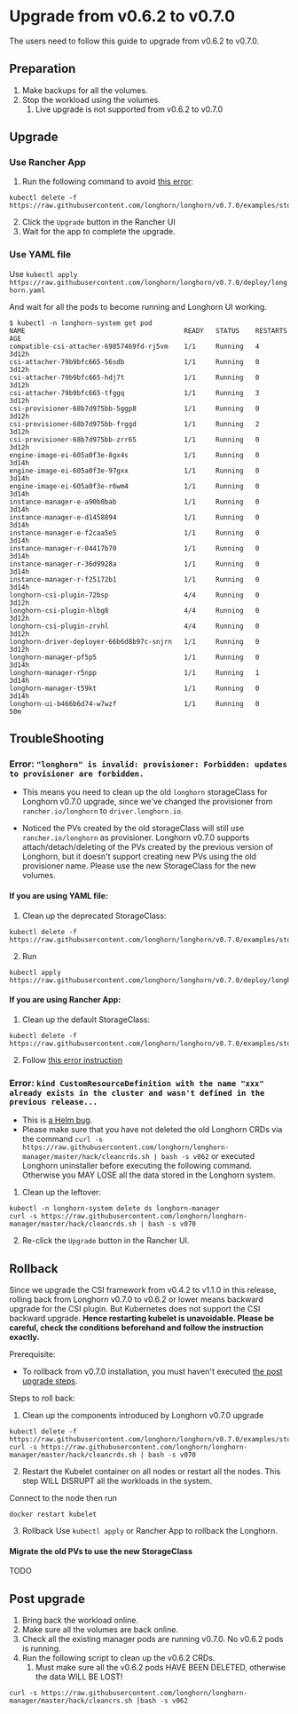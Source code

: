 # Upgrade from v0.6.2 to v0.7.0

The users need to follow this guide to upgrade from v0.6.2 to v0.7.0.

## Preparation

1. Make backups for all the volumes.
1. Stop the workload using the volumes.
    1. Live upgrade is not supported from v0.6.2 to v0.7.0

## Upgrade
### Use Rancher App
1. Run the following command to avoid [this error](#error-the-storageclass-longhorn-is-invalid-provisioner-forbidden-updates-to-provisioner-are-forbidden):
```
kubectl delete -f https://raw.githubusercontent.com/longhorn/longhorn/v0.7.0/examples/storageclass.yaml
```
2. Click the `Upgrade` button in the Rancher UI
3. Wait for the app to complete the upgrade.

### Use YAML file
Use `kubectl apply https://raw.githubusercontent.com/longhorn/longhorn/v0.7.0/deploy/longhorn.yaml`

And wait for all the pods to become running and Longhorn UI working.

```
$ kubectl -n longhorn-system get pod
NAME                                        READY   STATUS    RESTARTS   AGE
compatible-csi-attacher-69857469fd-rj5vm    1/1     Running   4          3d12h
csi-attacher-79b9bfc665-56sdb               1/1     Running   0          3d12h
csi-attacher-79b9bfc665-hdj7t               1/1     Running   0          3d12h
csi-attacher-79b9bfc665-tfggq               1/1     Running   3          3d12h
csi-provisioner-68b7d975bb-5ggp8            1/1     Running   0          3d12h
csi-provisioner-68b7d975bb-frggd            1/1     Running   2          3d12h
csi-provisioner-68b7d975bb-zrr65            1/1     Running   0          3d12h
engine-image-ei-605a0f3e-8gx4s              1/1     Running   0          3d14h
engine-image-ei-605a0f3e-97gxx              1/1     Running   0          3d14h
engine-image-ei-605a0f3e-r6wm4              1/1     Running   0          3d14h
instance-manager-e-a90b0bab                 1/1     Running   0          3d14h
instance-manager-e-d1458894                 1/1     Running   0          3d14h
instance-manager-e-f2caa5e5                 1/1     Running   0          3d14h
instance-manager-r-04417b70                 1/1     Running   0          3d14h
instance-manager-r-36d9928a                 1/1     Running   0          3d14h
instance-manager-r-f25172b1                 1/1     Running   0          3d14h
longhorn-csi-plugin-72bsp                   4/4     Running   0          3d12h
longhorn-csi-plugin-hlbg8                   4/4     Running   0          3d12h
longhorn-csi-plugin-zrvhl                   4/4     Running   0          3d12h
longhorn-driver-deployer-66b6d8b97c-snjrn   1/1     Running   0          3d12h
longhorn-manager-pf5p5                      1/1     Running   0          3d14h
longhorn-manager-r5npp                      1/1     Running   1          3d14h
longhorn-manager-t59kt                      1/1     Running   0          3d14h
longhorn-ui-b466b6d74-w7wzf                 1/1     Running   0          50m
```

## TroubleShooting
### Error: `"longhorn" is invalid: provisioner: Forbidden: updates to provisioner are forbidden.`
- This means you need to clean up the old `longhorn` storageClass for Longhorn v0.7.0 upgrade, since we've changed the provisioner from `rancher.io/longhorn` to `driver.longhorn.io`.

- Noticed the PVs created by the old storageClass will still use `rancher.io/longhorn` as provisioner. Longhorn v0.7.0 supports attach/detach/deleting of the PVs created by the previous version of Longhorn, but it doesn't support creating new PVs using the old provisioner name. Please use the new StorageClass for the new volumes.

#### If you are using YAML file:
1. Clean up the deprecated StorageClass:
```
kubectl delete -f https://raw.githubusercontent.com/longhorn/longhorn/v0.7.0/examples/storageclass.yaml
```
2. Run
```
kubectl apply https://raw.githubusercontent.com/longhorn/longhorn/v0.7.0/deploy/longhorn.yaml
```

#### If you are using Rancher App:
1. Clean up the default StorageClass:
```
kubectl delete -f https://raw.githubusercontent.com/longhorn/longhorn/v0.7.0/examples/storageclass.yaml
```
2. Follow [this error instruction](#error-kind-customresourcedefinition-with-the-name-xxx-already-exists-in-the-cluster-and-wasnt-defined-in-the-previous-release) 

### Error: `kind CustomResourceDefinition with the name "xxx" already exists in the cluster and wasn't defined in the previous release...`
- This is [a Helm bug](https://github.com/helm/helm/issues/6031).
- Please make sure that you have not deleted the old Longhorn CRDs via the command `curl -s https://raw.githubusercontent.com/longhorn/longhorn-manager/master/hack/cleancrds.sh | bash -s v062` or executed Longhorn uninstaller before executing the following command. Otherwise you MAY LOSE all the data stored in the Longhorn system.

1. Clean up the leftover:
```
kubectl -n longhorn-system delete ds longhorn-manager
curl -s https://raw.githubusercontent.com/longhorn/longhorn-manager/master/hack/cleancrds.sh | bash -s v070
```

2. Re-click the `Upgrade` button in the Rancher UI.

## Rollback

Since we upgrade the CSI framework from v0.4.2 to v1.1.0 in this release, rolling back from Longhorn v0.7.0 to v0.6.2 or lower means backward upgrade for the CSI plugin. 
But Kubernetes does not support the CSI backward upgrade. **Hence restarting kubelet is unavoidable. Please be careful, check the conditions beforehand and follow the instruction exactly.**

Prerequisite: 
* To rollback from v0.7.0 installation, you must haven't executed [the post upgrade steps](#post-upgrade).

Steps to roll back:

1. Clean up the components introduced by Longhorn v0.7.0 upgrade
```
kubectl delete -f https://raw.githubusercontent.com/longhorn/longhorn/v0.7.0/examples/storageclass.yaml
curl -s https://raw.githubusercontent.com/longhorn/longhorn-manager/master/hack/cleancrds.sh | bash -s v070
```

2. Restart the Kubelet container on all nodes or restart all the nodes. This step WILL DISRUPT all the workloads in the system.

Connect to the node then run
```
docker restart kubelet
```

3. Rollback
Use `kubectl apply` or Rancher App to rollback the Longhorn.

#### Migrate the old PVs to use the new StorageClass

TODO

## Post upgrade
1. Bring back the workload online.
1. Make sure all the volumes are back online.
1. Check all the existing manager pods are running v0.7.0. No v0.6.2 pods is running.
1. Run the following script to clean up the v0.6.2 CRDs.
    1. Must make sure all the v0.6.2 pods HAVE BEEN DELETED, otherwise the data WILL BE LOST!
```
curl -s https://raw.githubusercontent.com/longhorn/longhorn-manager/master/hack/cleancrs.sh |bash -s v062
```
